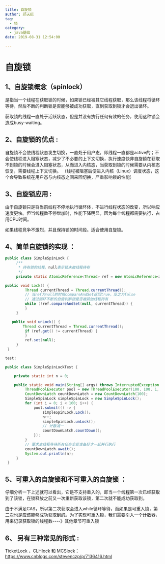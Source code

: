 ```yaml
---
title: 自旋锁
author: 郑天祺
tag:
  - 锁
category:
  - java基础
date: 2019-08-31 12:54:00

---
```


# 自旋锁

## 1、自旋锁概念（spinlock）

是指当一个线程在获取锁的时候，如果锁已经被其它线程获取，那么该线程将循环等待，然后不断的判断锁是否能够被成功获取，直到获取到锁才会退出循环。

获取锁的线程一直处于活跃状态，但是并没有执行任何有效的任务，使用这种锁会造成busy-waiting。

## 2、自旋锁的优点 :

自旋锁不会使线程状态发生切换，一直处于用户态，即线程一直都是active的；不会使线程进入阻塞状态，减少了不必要的上下文切换，执行速度快非自旋锁在获取不到锁的时候会进入阻塞状态，从而进入内核态，当获取到锁的时候需要从内核态恢复，需要线程上下文切换。 （线程被阻塞后便进入内核（Linux）调度状态，这个会导致系统在用户态与内核态之间来回切换，严重影响锁的性能）

## 3、自旋锁应用 :

由于自旋锁只是将当前线程不停地执行循环体，不进行线程状态的改变，所以响应速度更快。但当线程数不停增加时，性能下降明显，因为每个线程都需要执行，占用CPU时间。

如果线程竞争不激烈，并且保持锁的时间段。适合使用自旋锁。

 

## 4、简单自旋锁的实现 ：

```java
public class SimpleSpinLock {
     /**
      * 持有锁的线程，null表示锁未被线程持有
      */
     private static AtomicReference<Thread> ref = new AtomicReference<>();

public void Lock() {
         Thread currentThread = Thread.currentThread();
         // 当ref为null的时候compareAndSet返回true，反之为false
         // 通过循环不断的自旋判断锁是否被其他线程持有
         while (!ref.compareAndSet(null, currentThread)) {
         }
     }

   public void unLock() {
        Thread currentThread = Thread.currentThread();
         if (ref.get() != currentThread) {
         }
         ref.set(null);
     }
 }

test：

public class SimpleSpinLockTest {

    private static int n = 0;

    public static void main(String[] args) throws InterruptedException {
         ThreadPoolExecutor pool = new ThreadPoolExecutor(100, 100, 1, TimeUnit.SECONDS, new LinkedBlockingQueue<>(), new DefaultNameThreadFactory("SimpleSpinLock"));
         CountDownLatch countDownLatch = new CountDownLatch(100);
         SimpleSpinLock simpleSpinLock = new SimpleSpinLock();
         for (int i = 0; i < 100; i++) {
             pool.submit(() -> {
                 simpleSpinLock.Lock();
                 n++;
                 simpleSpinLock.unLock();
                 // 计数减一
                 countDownLatch.countDown();
             });
         }
         // 要求主线程等待所有任务全部准备好才一起并行执行
         countDownLatch.await();
         System.out.println(n);
     }
 }
```

 

## 5、可重入的自旋锁和不可重入的自旋锁 ：

仔细分析一下上述就可以看出，它是不支持重入的，即当一个线程第一次已经获取到了该锁，在锁释放之前又一次重新获取该锁，第二次就不能成功获取到。

由于不满足CAS，所以第二次获取会进入while循环等待，而如果是可重入锁，第二次也是应该能够成功获取到的。为了实现可重入锁，我们需要引入一个计数器，用来记录获取锁的线程数----》其他章节可重入锁

## 6、  另有三种常见的形式 :

TicketLock ，CLHlock 和 MCSlock：https://www.cnblogs.com/stevenczp/p/7136416.html

 

 

 

 

 

 

 

  

 

 